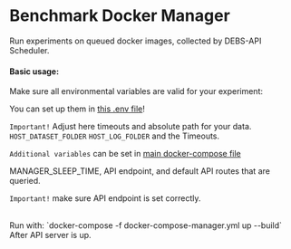 # Benchmark Docker Manager
Run experiments on queued docker images, collected by DEBS-API Scheduler.

#### Basic usage:

Make sure all environmental variables are valid for your experiment:

You can set up them in [this .env file](server_app/.env)!

  `Important!` Adjust here timeouts and absolute path for your data.
  `HOST_DATASET_FOLDER`
  `HOST_LOG_FOLDER`
  and the Timeouts.


`Additional variables` can be set in [main docker-compose file](./docker-compose-manager.yml)

  MANAGER_SLEEP_TIME, API endpoint, and default API routes that are queried.

  `Important!` make sure API endpoint is set correctly.

<br>
Run with:
`docker-compose -f docker-compose-manager.yml up --build`
After API server is up.
